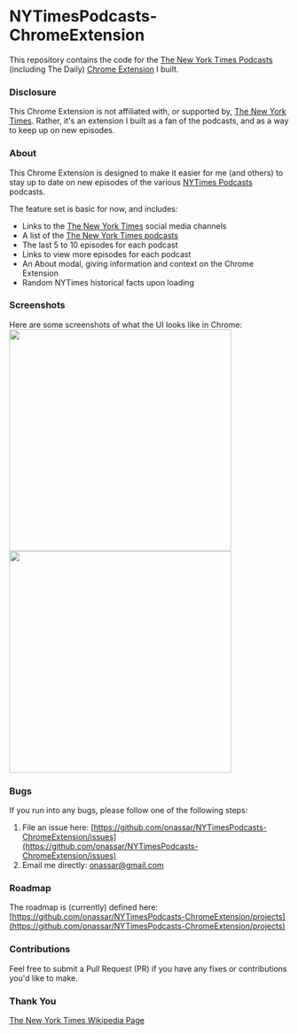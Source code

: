 # NYTimesPodcasts-ChromeExtension
This repository contains the code for the [The New York Times Podcasts](https://www.nytimes.com/spotlight/podcasts)
(including The Daily)
[Chrome Extension](https://chrome.google.com/webstore/detail/nytimes-podcasts-includin/leimmikdkodgbaimglohhceidbooddma)
I built.

### Disclosure
This Chrome Extension is not affiliated with, or supported by,
[The New York Times](https://nytimes.com/). Rather, it's an extension I built as
a fan of the podcasts, and as a way to keep up on new episodes.

### About
This Chrome Extension is designed to make it easier for me (and others) to stay
up to date on new episodes of the various [NYTimes Podcasts](https://www.nytimes.com/spotlight/podcasts) podcasts.

The feature set is basic for now, and includes:
- Links to the [The New York Times](https://www.nytimes.com/) social media channels
- A list of the [The New York Times podcasts](https://www.nytimes.com/spotlight/podcasts)
- The last 5 to 10 episodes for each podcast
- Links to view more episodes for each podcast
- An About modal, giving information and context on the Chrome Extension
- Random NYTimes historical facts upon loading

### Screenshots
Here are some screenshots of what the UI looks like in Chrome:  
<img src="https://i.imgur.com/dtG6aNv.png" width="400" />
<img src="https://i.imgur.com/rHSbVbL.png" width="400" />

### Bugs
If you run into any bugs, please follow one of the following steps:
1. File an issue here:
[https://github.com/onassar/NYTimesPodcasts-ChromeExtension/issues](https://github.com/onassar/NYTimesPodcasts-ChromeExtension/issues)
2. Email me directly: [onassar@gmail.com](mailto:onassar@gmail.com)

### Roadmap
The roadmap is (currently) defined here:  
[https://github.com/onassar/NYTimesPodcasts-ChromeExtension/projects](https://github.com/onassar/NYTimesPodcasts-ChromeExtension/projects)

### Contributions
Feel free to submit a Pull Request (PR) if you have any fixes or contributions
you'd like to make.

### Thank You
[The New York Times Wikipedia Page](https://en.wikipedia.org/wiki/The_New_York_Times)
